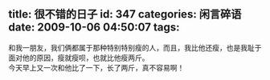 title: 很不错的日子
id: 347
categories: 闲言碎语
date: 2009-10-06 04:50:07
tags:
---

和我一朋友，我们俩都属于那种特别特别瘦的人，而且，我比他还瘦，也是我耻于面对他的原因，瘦就瘦呗，也就比他瘦两斤。
</br>今天早上又一次和他比了一下，长了两斤，真不容易啊！
